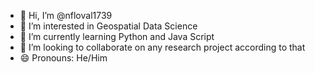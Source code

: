 - 👋 Hi, I’m @nfloval1739
- 👀 I’m interested in Geospatial Data Science
- 🌱 I’m currently learning Python and Java Script
- 💞️ I’m looking to collaborate on any research project according to that
- 😄 Pronouns: He/Him


<!---
nfloval1739/nfloval1739 is a ✨ special ✨ repository because its `README.md` (this file) appears on your GitHub profile.
You can click the Preview link to take a look at your changes.
--->
